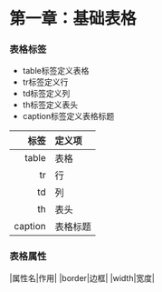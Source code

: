 # 第一章：基础表格

### 表格标签
- table标签定义表格
- tr标签定义行
- td标签定义列
- th标签定义表头
- caption标签定义表格标题

| 标签 | 定义项 |
|--:|:--|
| table | 表格 |
| tr | 行 |
| td | 列 |
| th | 表头 |
| caption | 表格标题 |

### 表格属性


|属性名|作用|
|border|边框|
|width|宽度|
